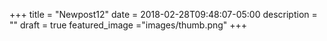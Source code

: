 +++
title = "Newpost12"
date = 2018-02-28T09:48:07-05:00
description = ""
draft = true
featured_image ="images/thumb.png"
+++
